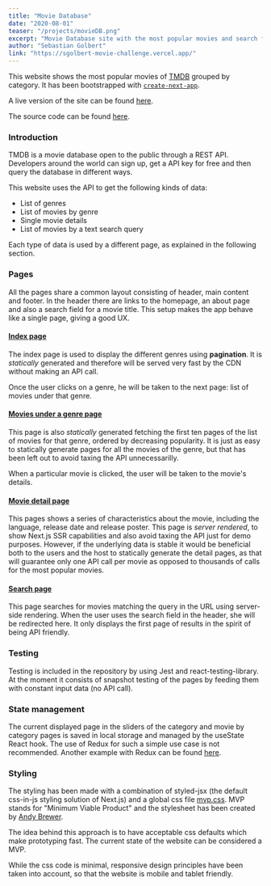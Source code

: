 ```yaml
---
title: "Movie Database"
date: "2020-08-01"
teaser: "/projects/movieDB.png"
excerpt: "Movie Database site with the most popular movies and search functionality"
author: "Sebastian Golbert"
link: "https://sgolbert-movie-challenge.vercel.app/"
---
```


This website shows the most popular movies of [TMDB](https://www.themoviedb.org/) grouped by category. It has been bootstrapped with [`create-next-app`](https://github.com/vercel/next.js/tree/canary/packages/create-next-app).

A live version of the site can be found [here](https://sgolbert-movie-challenge.vercel.app/).

The source code can be found [here](https://github.com/SGolbert/sgolbert-movie-challenge).

### Introduction

TMDB is a movie database open to the public through a REST API. Developers around the world can sign up, get a API key for free and then query the database in different ways.

This website uses the API to get the following kinds of data:

- List of genres
- List of movies by genre
- Single movie details
- List of movies by a text search query

Each type of data is used by a different page, as explained in the following section.

### Pages

All the pages share a common layout consisting of header, main content and footer. In the header there are links to the homepage, an about page and also a search field for a movie title. This setup makes the app behave like a single page, giving a good UX.

#### [Index page](https://github.com/SGolbert/sgolbert-movie-challenge/blob/master/pages/index.js)

The index page is used to display the different genres using **pagination**. It is _statically_ generated and therefore will be served very fast by the CDN without making an API call.

Once the user clicks on a genre, he will be taken to the next page: list of movies under that genre.

#### [Movies under a genre page](https://github.com/SGolbert/sgolbert-movie-challenge/blob/master/pages/categories/%5Bcategory_id%5D/%5Bgenre%5D.js)

This page is also _statically_ generated fetching the first ten pages of the list of movies for that genre, ordered by decreasing popularity. It is just as easy to statically generate pages for all the movies of the genre, but that has been left out to avoid taxing the API unnecessarilly.

When a particular movie is clicked, the user will be taken to the movie's details.

#### [Movie detail page](https://github.com/SGolbert/sgolbert-movie-challenge/blob/master/pages/movies/%5Bmovie_id%5D.js)

This pages shows a series of characteristics about the movie, including the language, release date and release poster. This page is _server rendered_, to show Next.js SSR capabilities and also avoid taxing the API just for demo purposes. However, if the underlying data is stable it would be beneficial both to the users and the host to statically generate the detail pages, as that will guarantee only one API call per movie as opposed to thousands of calls for the most popular movies.

#### [Search page](https://github.com/SGolbert/sgolbert-movie-challenge/blob/master/pages/search/%5Bquery%5D.js)

This page searches for movies matching the query in the URL using server-side rendering. When the user uses the search field in the header, she will be redirected here.
It only displays the first page of results in the spirit of being API friendly.

### Testing

Testing is included in the repository by using Jest and react-testing-library. At the moment it consists of snapshot testing of the pages by feeding them with constant input data (no API call).

### State management

The current displayed page in the sliders of the category and movie by category pages is saved in local storage and managed by the useState React hook. The use of Redux for such a simple use case is not recommended.
Another example with Redux can be found [here](https://github.com/SGolbert/expensify-app).

### Styling

The styling has been made with a combination of styled-jsx (the default css-in-js styling solution of Next.js) and a global css file [mvp.css](https://github.com/SGolbert/sgolbert-movie-challenge/blob/master/styles/mvp.css). MVP stands for "Minimum Viable Product" and the stylesheet has been created by [Andy Brewer](https://andybrewer.github.io/mvp/).

The idea behind this approach is to have acceptable css defaults which make prototyping fast. The current state of the website can be considered a MVP.

While the css code is minimal, responsive design principles have been taken into account, so that the website is mobile and tablet friendly.
